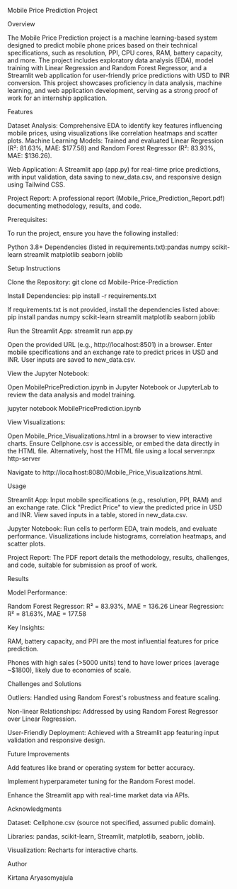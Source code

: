Mobile Price Prediction Project


Overview

The Mobile Price Prediction project is a machine learning-based system designed to predict mobile phone prices based on their technical specifications, such as resolution, PPI, CPU cores, RAM, battery capacity, and more. The project includes exploratory data analysis (EDA), model training with Linear Regression and Random Forest Regressor, and a Streamlit web application for user-friendly price predictions with USD to INR conversion. This project showcases proficiency in data analysis, machine learning, and web application development, serving as a strong proof of work for an internship application.

Features

Dataset Analysis: Comprehensive EDA to identify key features influencing mobile prices, using visualizations like correlation heatmaps and scatter plots.
Machine Learning Models: Trained and evaluated Linear Regression (R²: 81.63%, MAE: $177.58) and Random Forest Regressor (R²: 83.93%, MAE: $136.26).

Web Application: A Streamlit app (app.py) for real-time price predictions, with input validation, data saving to new_data.csv, and responsive design using Tailwind CSS.


Project Report: A professional report (Mobile_Price_Prediction_Report.pdf) documenting methodology, results, and code.


Prerequisites:

To run the project, ensure you have the following installed:

Python 3.8+
Dependencies (listed in requirements.txt):pandas
numpy
scikit-learn
streamlit
matplotlib
seaborn
joblib


Setup Instructions

Clone the Repository:
git clone <repository-url>
cd Mobile-Price-Prediction


Install Dependencies:
pip install -r requirements.txt

If requirements.txt is not provided, install the dependencies listed above:
pip install pandas numpy scikit-learn streamlit matplotlib seaborn joblib


Run the Streamlit App:
streamlit run app.py


Open the provided URL (e.g., http://localhost:8501) in a browser.
Enter mobile specifications and an exchange rate to predict prices in USD and INR.
User inputs are saved to new_data.csv.


View the Jupyter Notebook:

Open MobilePricePrediction.ipynb in Jupyter Notebook or JupyterLab to review the data analysis and model training.

jupyter notebook MobilePricePrediction.ipynb


View Visualizations:

Open Mobile_Price_Visualizations.html in a browser to view interactive charts.
Ensure Cellphone.csv is accessible, or embed the data directly in the HTML file.
Alternatively, host the HTML file using a local server:npx http-server

Navigate to http://localhost:8080/Mobile_Price_Visualizations.html.



Usage

Streamlit App:
Input mobile specifications (e.g., resolution, PPI, RAM) and an exchange rate.
Click "Predict Price" to view the predicted price in USD and INR.
View saved inputs in a table, stored in new_data.csv.


Jupyter Notebook:
Run cells to perform EDA, train models, and evaluate performance.
Visualizations include histograms, correlation heatmaps, and scatter plots.


Project Report:
The PDF report details the methodology, results, challenges, and code, suitable for submission as proof of work.



Results

Model Performance:

Random Forest Regressor: R² = 83.93%, MAE = 136.26
Linear Regression: R² = 81.63%, MAE = 177.58


Key Insights:


RAM, battery capacity, and PPI are the most influential features for price prediction.

Phones with high sales (>5000 units) tend to have lower prices (average ~$1800), likely due to economies of scale.


Challenges and Solutions


Outliers: Handled using Random Forest's robustness and feature scaling.

Non-linear Relationships: Addressed by using Random Forest Regressor over Linear Regression.

User-Friendly Deployment: Achieved with a Streamlit app featuring input validation and responsive design.

Future Improvements


Add features like brand or operating system for better accuracy.

Implement hyperparameter tuning for the Random Forest model.

Enhance the Streamlit app with real-time market data via APIs.

Acknowledgments


Dataset: Cellphone.csv (source not specified, assumed public domain).

Libraries: pandas, scikit-learn, Streamlit, matplotlib, seaborn, joblib.

Visualization: Recharts for interactive charts.

Author

Kirtana Aryasomyajula

